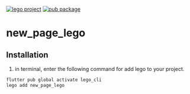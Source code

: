 [![lego project](https://img.shields.io/badge/powered%20by-lego-blue?logo=github)](https://github.com/melodysdreamj/lego)
[![pub package](https://img.shields.io/pub/v/new_page_lego.svg)](https://pub.dartlang.org/packages/new_page_lego)

# new_page_lego

##  Installation
1. in terminal, enter the following command for add lego to your project.
```bash
flutter pub global activate lego_cli
lego add new_page_lego
```
